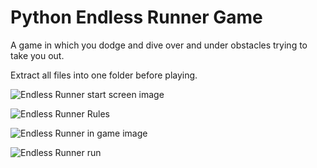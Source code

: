 # Python Endless Runner Game

A game in which you dodge and dive over and under obstacles trying to take you out.

Extract all files into one folder before playing.

![Endless Runner start screen image](https://github.com/user-attachments/assets/45f55e30-77f0-48fd-9b3a-04917c011c9c)


![Endless Runner Rules](https://github.com/user-attachments/assets/317bce94-bc6e-4dba-b31e-73cb1af03036)


![Endless Runner in game image](https://github.com/user-attachments/assets/b51f2b94-23f4-4b84-81ec-353bb5b4f3a8)



![Endless Runner run](https://github.com/user-attachments/assets/3058661d-e46d-48bf-a887-7f981904e13a)


